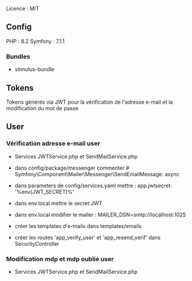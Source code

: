 Licence : MIT

## Config 
PHP : 8.2
Symfony : 7.1.1

### Bundles
- stimulus-bundle


## Tokens

Tokens générés via JWT pour la vérification de l'adresse e-mail et la modification du mot de passe

## User

### Vérification adresse e-mail user

- Services JWTService.php et SendMailService.php
- dans config/package/messenger commenter # Symfony\Component\Mailer\Messenger\SendEmailMessage: async
- dans parameters de config/services.yaml mettre : app.jwtsecret: '%env(JWT_SECRET)%'
- dans env.local mettre le secret JWT
- dans env.local modifier le mailer : MAILER_DSN=smtp://localhost:1025

- créer les templates d'e-mails dans templates/emails
- créer les routes 'app_verify_user' et 'app_resend_verif' dans SecurityController


### Modification mdp et mdp oublié user

- Services JWTService.php et SendMailService.php